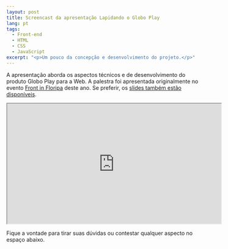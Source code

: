```yaml
---
layout: post
title: Screencast da apresentação Lapidando o Globo Play
lang: pt
tags:
  - Front-end
  - HTML
  - CSS
  - JavaScript
excerpt: "<p>Um pouco da concepção e desenvolvimento do projeto.</p>"
---
```


A apresentação aborda os aspectos técnicos e de desenvolvimento do produto Globo Play para a Web. A palestra foi apresentada originalmente no evento [Front in Floripa](http://www.frontinfloripa.com.br) deste ano. Se preferir, os [slides também estão disponíveis](http://www.slideshare.net/jeancarloemer/lapidando-o-globo-play).

<div class="video-wrapper">
<iframe width="560" height="315" src="https://www.youtube.com/embed/RMAAuOcuVOE" allowfullscreen></iframe>
</div>

Fique a vontade para tirar suas dúvidas ou contestar qualquer aspecto no espaço abaixo.
